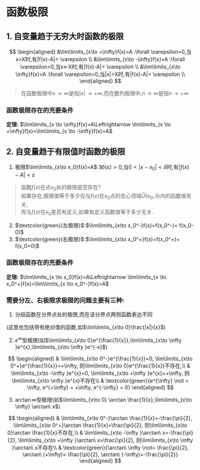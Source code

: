 # 函数极限

## 1. 自变量趋于无穷大时函数的极限

$$
\begin{aligned}
	&\lim\limits_{x\to +\infty}f(x)=A :\forall \varepsilon>0,当x>X时,有|f(x)-A|< \varepsilon \\
	&\lim\limits_{x\to -\infty}f(x)=A :\forall \varepsilon>0,当x<-X时,有|f(x)-A|< \varepsilon \\
	&\lim\limits_{x\to \infty}f(x)=A :\forall \varepsilon>0,当|x|>X时,有|f(x)-A|< \varepsilon \\
\end{aligned}
$$

> 在函数极限中$x \to \infty$是指$|x|\to +\infty$,而在数列极限中,$n\to \infty$是指$n\to +\infty$

### 函数极限存在的充要条件

**定理:**
$\lim\limits_{x \to \infty}f(x)=A\Leftrightarrow \lim\limits_{x \to +\infty}f(x)=\lim\limits_{x \to -\infty}f(x)=A$

## 2. 自变量趋于有限值时函数的极限

1. 极限$\lim\limits_{x\to x_0}f(x)=A$:$\exists \delta(\varepsilon)>0$,当$0<|x-x_0|<\delta$时,有$|f(x)-A|<\varepsilon$

> 函数$f(x)$在点$x_{0}$处的极限是否存在? <BR>
> 如果存在,极限值等于多少仅与$f(x)$在$x_{0}$点的去心领域$\mathring{U}(x_0,\delta)$内的函数值有关, <BR>
> 而与$f(x)$在$x_{0}$是否有定义,如果有定义函数值等于多少无关.

2. $\textcolor{green}{左极限}$:$\lim\limits_{x\to x_0^-}f(x)=f(x_0^-)= f(x_0-0)$
3. $\textcolor{green}{右极限}$:$\lim\limits_{x\to x_0^+}f(x)=f(x_0^+)= f(x_0+0)$

### 函数极限存在的充要条件

**定理:**
$\lim\limits_{x \to x_0}f(x)=A\Leftrightarrow \lim\limits_{x \to x_0^+}f(x)=\lim\limits_{x \to x_0^-}f(x)=A$

### 需要分左、右极限求极限的问题主要有三种:

1. 分段函数在分界点处的极限,而在该分界点两侧函数表达不同

(这里也包括带有绝对值的函数,如$\lim\limits_{x\to 0}\frac{|x|}{x}$)

2. $e^{\infty}$型极限(如$\lim\limits_{x\to 0}e^{\frac{1}{x}},\lim\limits_{x\to \infty }e^{x},\lim\limits_{x\to \infty }e^{-x}$)

$$
\begin{aligned}
	& \lim\limits_{x\to 0^-}e^{\frac{1}{x}}=0,
	\lim\limits_{x\to 0^+}e^{\frac{1}{x}}=+\infty,
	则\lim\limits_{x\to 0}e^{\frac{1}{x}}不存在,\\
	& \lim\limits_{x\to -\infty }e^{x}=0,
	\lim\limits_{x\to +\infty }e^{x}=+\infty,
	则\lim\limits_{x\to \infty }e^{x}不存在\\
	& \textcolor{green}{e^{\infty} \not = \infty,
		e^{+\infty} = +\infty,
	e^{-\infty} = 0}
\end{aligned}
$$

3. $\arctan \infty$型极限(如$\lim\limits_{x\to 0} \arctan \frac{1}{x},\lim\limits_{x\to \infty} \arctan\ x$)

$$
\begin{aligned}
	& \lim\limits_{x\to 0^-}\arctan \frac{1}{x}=-\frac{\pi}{2},
	\lim\limits_{x\to 0^+}\arctan \frac{1}{x}=\frac{\pi}{2},
	则\lim\limits_{x\to 0}\arctan \frac{1}{x}不存在,\\
	& \lim\limits_{x\to -\infty }\arctan\ x=-\frac{\pi}{2},
	\lim\limits_{x\to +\infty }\arctan\ x=\frac{\pi}{2},
	则\lim\limits_{x\to \infty }\arctan\ x不存在\\
	& \textcolor{green}{\arctan\ \infty \not= \frac{\pi}{2},
		\arctan\ (+\infty)= \frac{\pi}{2},
	\arctan\ (-\infty)=-\frac{\pi}{2}}
\end{aligned}
$$
